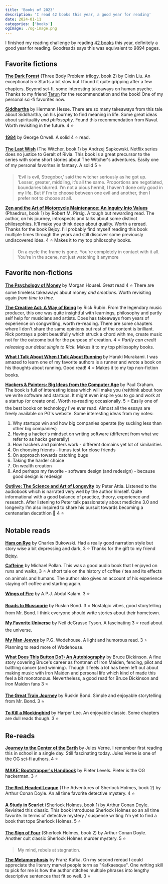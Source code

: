 ```yaml
---
title: 'Books of 2023'
description: 'I read 42 books this year, a good year for reading'
date: 2024-01-11
categories: ['books']
ogImage: ./og-image.png
---
```


I finished my reading challenge by reading [42 books](https://www.goodreads.com/user/year_in_books/2023/62159316) this year, definitely a good year for reading. Goodreads says this was equivalent to 9894 pages.

## Favorite fictions

[**The Dark Forest**](https://www.goodreads.com/book/show/23168817-the-dark-forest) (Three Body Problem trilogy, book 2) by Cixin Liu. An exceptional 5 ⭐️ Starts a bit slow but I found it quite gripping after a few chapters. Beyond sci-fi, some interesting takeaways on human psyche. Thanks to my friend [Tarun](https://www.goodreads.com/user/show/16015107) for the recommendation and the book! One of my personal sci-fi favorites now.

[**Siddhartha**](https://www.goodreads.com/book/show/63856609-siddhartha) by Hermann Hesse. There are so many takeaways from this tale about Siddhartha, on his journey to find meaning in life. Some great ideas about spirituality _and philosophy_. Found this recommendation from Naval. Worth revisiting in the future. 4 ⭐️

[**1984**](https://www.goodreads.com/book/show/56557080-1984) by George Orwell. A solid 4 ⭐️ read.

[**The Last Wish**](https://www.goodreads.com/book/show/40603587-the-last-wish) (The Witcher, book 1) by Andrzej Sapkowski. Netflix series does no justice to Geralt of Rivia. This book is a great precursor to the series with some short stories about The Witcher's adventures. Easily one of my personal favorites in fantasy. A solid 5 ⭐️

> ‘Evil is evil, Stregobor,’ said the witcher seriously as he got up. ‘Lesser, greater, middling, it’s all the same. Proportions are negotiated, boundaries blurred. I’m not a pious hermit, I haven’t done only good in my life. But if I’m to choose between one evil and another, then I prefer not to choose at all.

[**Zen and the Art of Motorcycle Maintenance: An Inquiry Into Values**](https://www.goodreads.com/book/show/629.Zen_and_the_Art_of_Motorcycle_Maintenance) (Phaedrus, book 1) by Robert M. Pirsig. A tough but rewarding read. The author, on his journey, introspects and talks about some distinct philosophies. It’ll make you think deep about quality. Worth a reread. Thanks for the book Bejoy. I'll probably find myself reading this book multiple times through the years and still discover some previously undiscovered idea. 4 ⭐️ Makes it to my top philosophy books.

> On a cycle the frame is gone. You're completely in contact with it all. You're in the scene, not just watching it anymore

## Favorite non-fictions

[**The Psychology of Money**](https://www.goodreads.com/book/show/41881472-the-psychology-of-money) by Morgan Housel. Great read 4 ⭐️ There are some timeless takeaways about money _and emotions_. Worth revisiting again _from time to time_.

[**The Creative Act: A Way of Being**](https://www.goodreads.com/book/show/60965426-the-creative-act) by Rick Rubin. From the legendary music producer, this one was quite insightful with learnings, philosophy and partly self help for musicians and artists. Does has takeaways from years of experience on songwriting, worth re-reading. There are some chapters where I don't share the same opinions but rest of the content is brilliant. Rick portrays a point beautifully which struck a chord with me, create music not for the outcome but for the purpose of creation. 4 ⭐️ _Partly can credit releasing our debut single to Rick._ Makes it to my top philosophy books.

[**What I Talk About When I Talk About Running**](https://www.goodreads.com/book/show/2195464.What_I_Talk_About_When_I_Talk_About_Running) by Haruki Murakami. I was amazed to learn one of my favorite authors is a runner and wrote a book on his thoughts about running. Good read! 4 ⭐️ Makes it to my top non-fiction books.

[**Hackers & Painters: Big Ideas from the Computer Age**](https://www.goodreads.com/book/show/6565257-hackers-painters) by Paul Graham. The book is full of interesting ideas which will make you (re)think about how we write software and startups. It might even inspire you to go and work at a startup (or create one). Worth re-reading occasionally. 5 ⭐️ Easily one of the best books on technology I've ever read. Almost all the essays are freely available on PG's website. Some interesting ideas from my notes:

1. Why startups win and how big companies operate (by sucking less than other big companies)
2. Having a hacker's mindset on writing software (different from what we refer to as hacks generally)
3. How hackers and painters work - different domains yet lot of similarities
4. On choosing friends - litmus test for close friends
5. On approach towards catching bugs
6. Taking the harder choice
7. On wealth creation
8. And perhaps my favorite - software design (and redesign) - because good design is redesign

[**Outlive: The Science and Art of Longevity**](https://www.goodreads.com/book/show/61153739-outlive) by Peter Attia. Listened to the audiobook which is narrated very well by the author himself. Quite informational with a good balance of practice, theory, experience and research. After listening to Peter talk passionately about medicine 3.0 and longevity I’m also inspired to share his pursuit towards becoming a centenarian decathlon 🏃 4 ⭐️

## Notable reads

[**Ham on Rye**](https://www.goodreads.com/book/show/38501.Ham_on_Rye) by Charles Bukowski. Had a really good narration style but story wise a bit depressing and dark, 3 ⭐️ Thanks for the gift to my friend [Bejoy](https://www.goodreads.com/user/show/29771698-bejoy-mathew).

[**Caffeine**](https://www.goodreads.com/book/show/52300107-caffeine) by Michael Pollan. This was a good audio book that I enjoyed on runs and walks, 3 ⭐️ A short tale on the history of coffee / tea and its effects on animals and humans. The author also gives an account of his experience staying off coffee and starting again.

[**Wings of Fire**](https://www.goodreads.com/book/show/634583.Wings_of_Fire) by A.P.J. Abdul Kalam. 3 ⭐️

[**Roads to Mussoorie**](https://www.goodreads.com/book/show/2006883.Roads_to_Mussoorie) by Ruskin Bond. 3 ⭐️ Nostalgic vibes, good storytelling from Mr. Bond. I think everyone should write stories about their hometown.

[**My Favorite Universe**](https://www.goodreads.com/book/show/33410046-my-favorite-universe) by Neil deGrasse Tyson. A fascinating 3 ⭐️ read about the universe.

[**My Man Jeeves**](https://www.goodreads.com/book/show/200572.My_Man_Jeeves) by P.G. Wodehouse. A light and humorous read. 3 ⭐️ Planning to read more of Wodehouse.

[**What Does This Button Do?: An Autobiography**](https://www.goodreads.com/book/show/34091173-what-does-this-button-do) by Bruce Dickinson. A fine story covering Bruce's career as frontman of Iron Maiden, fencing, pilot and battling cancer (and winning). Though it feels a lot has been left out about making music with Iron Maiden and personal life which kind of made this feel a bit monotonous. Nevertheless, a good read for Bruce Dickinson and Iron Maiden fans 3 ⭐️

[**The Great Train Journey**](https://www.goodreads.com/book/show/41092454-the-great-train-journey) by Ruskin Bond. Simple and enjoyable storytelling from Mr. Bond. 3 ⭐️

[**To Kill a Mockingbird**](https://www.goodreads.com/book/show/2657.To_Kill_a_Mockingbird) by Harper Lee. An enjoyable classic. Some chapters are dull reads though. 3 ⭐️

## Re-reads

[**Journey to the Center of the Earth**](https://www.goodreads.com/book/show/32829.Journey_to_the_Center_of_the_Earth) by Jules Verne. I remember first reading this in school in a single day. Still fascinating today. Jules Verne is one of the OG sci-fi authors. 4 ⭐️

[**MAKE: Bootstrapper's Handbook**](https://www.goodreads.com/book/show/39165640-make) by Pieter Levels. Pieter is the OG hackerman. 3 ⭐️

[**The Red-Headed League**](https://www.goodreads.com/book/show/1254877.The_Red_Headed_League) (The Adventures of Sherlock Holmes, book 2) by Arthur Conan Doyle. An all time favorite detective mystery. 4 ⭐️

[**A Study in Scarlet**](https://www.goodreads.com/book/show/102868.A_Study_in_Scarlet) (Sherlock Holmes, book 1) by Arthur Conan Doyle. Revisited this classic. This book introduces Sherlock Holmes so an all time favorite. In terms of detective mystery / suspense writing I'm yet to find a book that tops Sherlock Holmes. 5 ⭐️

[**The Sign of Four**](https://www.goodreads.com/book/show/608474.The_Sign_of_Four) (Sherlock Holmes, book 2) by Arthur Conan Doyle. Another cult classic Sherlock Holmes murder mystery. 5 ⭐️

> My mind, rebels at stagnation.

[**The Metamorphosis**](https://www.goodreads.com/book/show/485894.The_Metamorphosis) by Franz Kafka. On my second reread I could appreciate the literary marvel people term as "Kafkaesque". One writing skill to pick for me is how the author stitches multiple phrases into lengthy descriptive sentences that fit so well. 3 ⭐️

